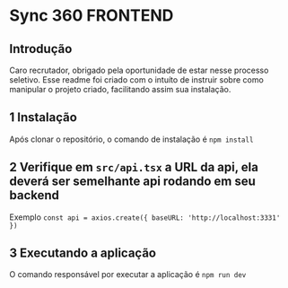 # Sync 360 FRONTEND

## Introdução

Caro recrutador, obrigado pela oportunidade de estar nesse processo seletivo. Esse readme foi criado com o intuíto de instruir sobre como manipular o projeto criado, facilitando assim sua instalação.

## 1 Instalação

Após clonar o repositório, o comando de instalação é `npm install`

## 2 Verifique em `src/api.tsx` a URL da api, ela deverá ser semelhante api rodando em seu backend

Exemplo `const api = axios.create({
        baseURL: 'http://localhost:3331'
    })`

## 3 Executando a aplicação

O comando responsável por executar a aplicação é `npm run dev`

